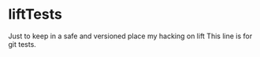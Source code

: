 # liftTests

Just to keep in a safe and versioned place my hacking on lift
This line is for git tests.

